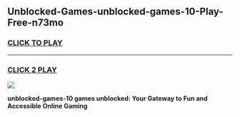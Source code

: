 
## Unblocked-Games-unblocked-games-10-Play-Free-n73mo
<h3>
<a href="https://premium76.site?title=unblocked-games-10&ref=19M">CLICK TO PLAY</a></h3>
<hr>

<h3>
<a href="https://premium76.site?title=unblocked-games-10&ref=19M">CLICK 2 PLAY</a>
  
</h3>

<a href="https://premium76.site?title=unblocked-games-10&ref=19M"><img src="https://clearcache.store/games.png"></a>


**unblocked-games-10 games unblocked: Your Gateway to Fun and Accessible Online Gaming**
